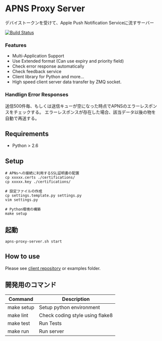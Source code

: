 # APNS Proxy Server

デバイストークンを受けて、Apple Push Notification Serviceに流すサーバー

[![Build Status](https://travis-ci.org/genesix/apns-proxy-server.png?branch=master)](https://travis-ci.org/genesix/apns-proxy-server)

### Features

- Multi-Application Support
- Use Extended format (Can use expiry and priority field)
- Check error response automatically
- Check feedback service
- Client library for Python and more...
- High speed client server data transfer by ZMQ socket.

### Handlign Error Responses

送信500件毎、もしくは送信キューが空になった時点でAPNSのエラーレスポンスをチェックする。
エラーレスポンスが存在した場合、該当データ以後の物を自動で再送する。

## Requirements

- Python > 2.6

## Setup

```
# APNsへの接続に利用するSSL証明書の配置
cp xxxxx.certs ./certifications/
cp xxxxx.key ./certifications/

# 設定ファイルの作成
cp settings.template.py settings.py
vim settings.py

# Python環境の構築
make setup
```

## 起動

```
apns-proxy-server.sh start
```

## How to use

Please see [client repository](https://github.com/genesix/apns-proxy-client-py) or examples folder.

## 開発用のコマンド

Command | Description
--- | ---
make setup | Setup python environment
make lint | Check coding style using flake8
make test | Run Tests
make run | Run server

